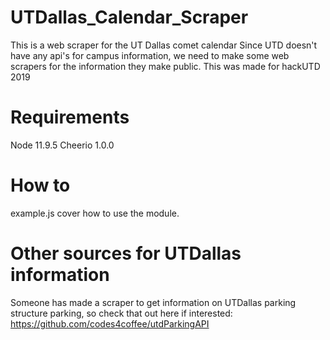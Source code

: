 # UTDallas_Calendar_Scraper
This is a web scraper for the UT Dallas comet calendar
Since UTD doesn't have any api's for campus information, we need to make some web scrapers for the information they make public.
This was made for hackUTD 2019

# Requirements
Node 11.9.5
Cheerio 1.0.0

# How to
example.js cover how to use the module.

# Other sources for UTDallas information
Someone has made a scraper to get information on UTDallas parking structure parking, so check that out here if interested: https://github.com/codes4coffee/utdParkingAPI
